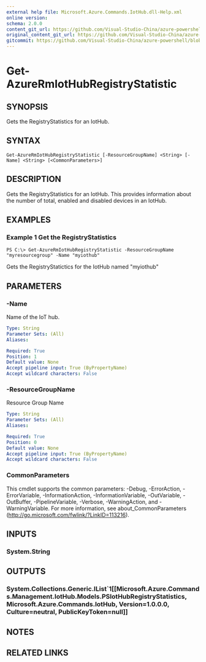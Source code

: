 ```yaml
---
external help file: Microsoft.Azure.Commands.IotHub.dll-Help.xml
online version:
schema: 2.0.0
content_git_url: https://github.com/Visual-Studio-China/azure-powershell/blob/preview/src/ResourceManager/IotHub/Commands.IotHub/help/Get-AzureRmIotHubRegistryStatistic.md
original_content_git_url: https://github.com/Visual-Studio-China/azure-powershell/blob/preview/src/ResourceManager/IotHub/Commands.IotHub/help/Get-AzureRmIotHubRegistryStatistic.md
gitcommit: https://github.com/Visual-Studio-China/azure-powershell/blob/04e47f8329ba9e64790c974f9666dbf41de7483f
---
```


# Get-AzureRmIotHubRegistryStatistic

## SYNOPSIS
Gets the RegistryStatistics for an IotHub.

## SYNTAX

```
Get-AzureRmIotHubRegistryStatistic [-ResourceGroupName] <String> [-Name] <String> [<CommonParameters>]
```

## DESCRIPTION
Gets the RegistryStatistics for an IotHub.
This provides information about the number of total, enabled and disabled devices in an IotHub.

## EXAMPLES

### Example 1 Get the RegistryStatistics
```
PS C:\> Get-AzureRmIotHubRegistryStatistic -ResourceGroupName "myresourcegroup" -Name "myiothub"
```

Gets the RegistryStatictics for the IotHub named "myiothub"

## PARAMETERS

### -Name
Name of the IoT hub. 

```yaml
Type: String
Parameter Sets: (All)
Aliases: 

Required: True
Position: 1
Default value: None
Accept pipeline input: True (ByPropertyName)
Accept wildcard characters: False
```

### -ResourceGroupName
Resource Group Name

```yaml
Type: String
Parameter Sets: (All)
Aliases: 

Required: True
Position: 0
Default value: None
Accept pipeline input: True (ByPropertyName)
Accept wildcard characters: False
```

### CommonParameters
This cmdlet supports the common parameters: -Debug, -ErrorAction, -ErrorVariable, -InformationAction, -InformationVariable, -OutVariable, -OutBuffer, -PipelineVariable, -Verbose, -WarningAction, and -WarningVariable. For more information, see about_CommonParameters (http://go.microsoft.com/fwlink/?LinkID=113216).

## INPUTS

### System.String

## OUTPUTS

### System.Collections.Generic.IList`1[[Microsoft.Azure.Commands.Management.IotHub.Models.PSIotHubRegistryStatistics, Microsoft.Azure.Commands.IotHub, Version=1.0.0.0, Culture=neutral, PublicKeyToken=null]]

## NOTES

## RELATED LINKS

